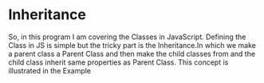 # Inheritance 

So, in this program I am covering the Classes in JavaScript. Defining the Class in JS is simple but the tricky part is the Inheritance.In which we make a parent class a Parent Class and then make the child classes from  and the child class inherit same properties as Parent Class. This concept is illustrated in the Example 
